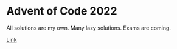 # Advent of Code 2022

All solutions are my own.
Many lazy solutions. Exams are coming.

<a href="https://adventofcode.com/2022"> Link </a>
